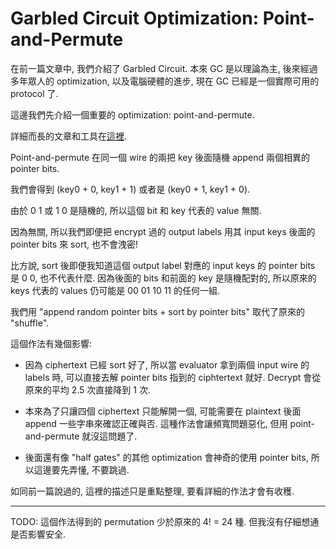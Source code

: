 # Garbled Circuit Optimization: Point-and-Permute

在前一篇文章中, 我們介紹了 Garbled Circuit. 本來 GC 是以理論為主, 後來經過多年眾人的 optimization, 以及電腦硬體的進步, 現在 GC 已經是一個實際可用的 protocol 了.

這邊我們先介紹一個重要的 optimization: point-and-permute.

詳細而長的文章和工具在[這裡](story-point-and-permute-zh-TW.md).

Point-and-permute 在同一個 wire 的兩把 key 後面隨機 append 兩個相異的 pointer bits.

我們會得到 (key0 + 0, key1 + 1) 或者是 (key0 + 1, key1 + 0).

由於 0 1 或 1 0 是隨機的, 所以這個 bit 和 key 代表的 value 無關.

因為無關, 所以我們即便把 encrypt 過的 output labels 用其 input keys 後面的 pointer bits 來 sort, 也不會洩密!

比方說, sort 後即便我知道這個 output label 對應的 input keys 的 pointer bits 是 0 0, 也不代表什麼. 因為後面的 bits 和前面的 key 是隨機配對的, 所以原來的 keys 代表的 values 仍可能是 00 01 10 11 的任何一組.

我們用 "append random pointer bits + sort by pointer bits" 取代了原來的 "shuffle".

這個作法有幾個影響:

* 因為 ciphertext 已經 sort 好了, 所以當 evaluator 拿到兩個 input wire 的 labels 時, 可以直接去解 pointer bits 指到的 ciphtertext 就好. Decrypt 會從原來的平均 2.5 次直接降到 1 次.

* 本來為了只讓四個 ciphertext 只能解開一個, 可能需要在 plaintext 後面 append 一些字串來確認正確與否. 這種作法會讓頻寬問題惡化, 但用 point-and-permute 就沒這問題了.

* 後面還有像 "half gates" 的其他 optimization 會神奇的使用 pointer bits, 所以這邊要先弄懂, 不要跳過.

如同前一篇說過的, 這裡的描述只是重點整理, 要看詳細的作法才會有收穫.

----

TODO: 這個作法得到的 permutation 少於原來的 4! = 24 種. 但我沒有仔細想通是否影響安全.
